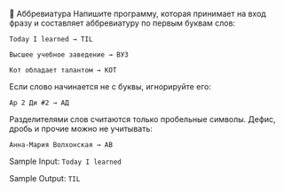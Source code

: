 🤔 Аббревиатура
Напишите программу, которая принимает на вход фразу и составляет аббревиатуру по первым буквам слов:

`Today I learned → TIL`

`Высшее учебное заведение → ВУЗ`

`Кот обладает талантом → КОТ`

Если слово начинается не с буквы, игнорируйте его:

`Ар 2 Ди #2 → АД`

Разделителями слов считаются только пробельные символы. Дефис, дробь и прочие можно не учитывать:

`Анна-Мария Волхонская → АВ`

Sample Input:
`Today I learned`

Sample Output:
`TIL`